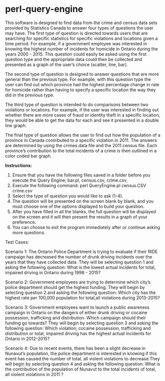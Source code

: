 # perl-query-engine
This software is designed to find data from the crime and census data sets provided by Statistics Canada to answer four types of questions the user may have. The first type of question is directed towards users that are searching for specific statistics for specific violations and locations given a time period. For example, if a government employee was interested in knowing the highest number of incidents for homicide in Ontario during the years 2000 - 2015. This question could easily be asked using the first question type and the appropriate data could then be collected and presented as a graph of the user’s choice (scatter, line, bar).  
 
The second type of question is designed to answer questions that are more general than the previous type. For example, with this question type the user can find out which province had the highest percentage change in rate for homicide rather than having to specify a specific location the way they did in the previous type.  
 
The third type of question is intended to do comparisons between two violations or locations. For example, if the user was interested in finding out whether there are more cases of fraud or identity theft in a specific location, they would be able to get the data for each and see it presented in a double line graph.  
 
The final type of question allows the user to find out how the population of a province in Canada contributed to a specific violation in 2011. The answers are determined by using the crimes data file and the 2011 census file. Each province’s contribution to the total incidents of a crime is then outlined in a color coded bar graph. 
 
<b>Instructions: </b>
 
1.	Ensure that you have the following files saved in a folder before you execute the Query Engine; bar.pl, census.csv, crime.csv,  
2.	Execute the following command: perl QueryEngine.pl census.CSV crime.csv 
3.	Select the type of question you would like to ask (1-4). 
4.	The question will be presented on the screen blank by blank, and you must choose one of the options displayed to build your question. 
5.	After you have filled in all the blanks, the full question will be displayed on the screen and it will then present the results in a graph of your preference. 
6.	You can choose to exit the program immediately after or continue asking more questions. 
 
 
Test Cases: 
 
Scenario 1: The Ontario Police Department is trying to evaluate if their RIDE campaign has decreased the number of drunk driving incidents over the years that they have collected data. They will be selecting question 1 and asking the following question: What is the lowest actual	 incidents for total, impaired driving	 in Ontario during 1998 - 2015?  
 
Scenario 2: Government employees are trying to determine which city’s police department should get the highest funding. They will begin by selecting question 2 and asking the following question: Which city has the highest rate per 100,000 population for total,all violations during 2013-2015?  
 
Scenario 3: Government employees want to launch a public awareness campaign in Ontario on the dangers of either drunk driving or cocaine possession, trafficking and distribution. Which campaign should their funding go towards? They will begin by selecting question 3 and asking the following question: Which violation; cocaine possession, trafficking and distribution	 or	 total, impaired driving has the highest actual incidents for Ontario in 	2012-2015?  
 
Scenario 4: Due to recent events, there has been a slight decrease in Nunavut’s population, the police department is interested in knowing if this event has caused the number of total, all violent violations to decrease.They will begin by selecting question 4 and asking the following question: What is the contribution of the population of Nunavut 	to the total incidents of 	total, all	 violent violations in 2011	?
